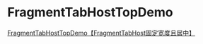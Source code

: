 # FragmentTabHostTopDemo
[FragmentTabHostTopDemo【FragmentTabHost固定宽度且居中】](http://www.cnblogs.com/whycxb/p/7787965.html)
